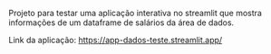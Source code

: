 Projeto para testar uma aplicação interativa no streamlit que mostra informações de um dataframe de salários da área de dados.

Link da aplicação: https://app-dados-teste.streamlit.app/
